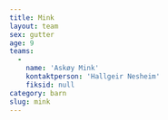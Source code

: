 ```yaml
---
title: Mink
layout: team
sex: gutter
age: 9
teams:
  -
    name: 'Askøy Mink'
    kontaktperson: 'Hallgeir Nesheim'
    fiksid: null
category: barn
slug: mink
---
```

